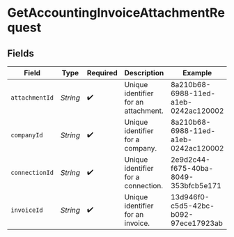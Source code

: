 # GetAccountingInvoiceAttachmentRequest


## Fields

| Field                                | Type                                 | Required                             | Description                          | Example                              |
| ------------------------------------ | ------------------------------------ | ------------------------------------ | ------------------------------------ | ------------------------------------ |
| `attachmentId`                       | *String*                             | :heavy_check_mark:                   | Unique identifier for an attachment. | 8a210b68-6988-11ed-a1eb-0242ac120002 |
| `companyId`                          | *String*                             | :heavy_check_mark:                   | Unique identifier for a company.     | 8a210b68-6988-11ed-a1eb-0242ac120002 |
| `connectionId`                       | *String*                             | :heavy_check_mark:                   | Unique identifier for a connection.  | 2e9d2c44-f675-40ba-8049-353bfcb5e171 |
| `invoiceId`                          | *String*                             | :heavy_check_mark:                   | Unique identifier for an invoice.    | 13d946f0-c5d5-42bc-b092-97ece17923ab |